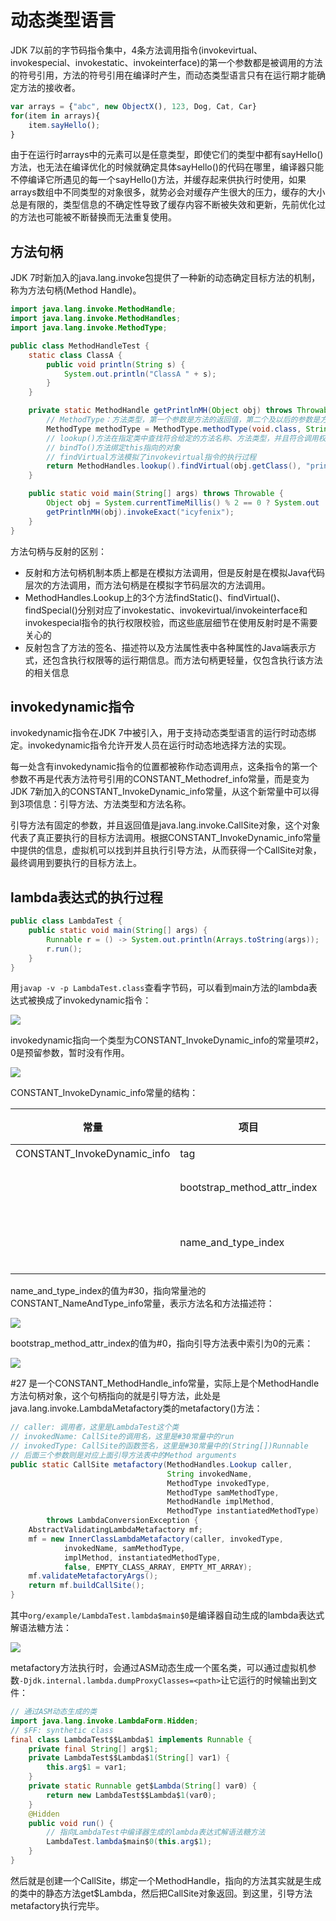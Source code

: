 # 动态类型语言

JDK 7以前的字节码指令集中，4条方法调用指令(invokevirtual、invokespecial、invokestatic、invokeinterface)的第一个参数都是被调用的方法的符号引用，方法的符号引用在编译时产生，而动态类型语言只有在运行期才能确定方法的接收者。

```js
var arrays = {"abc", new ObjectX(), 123, Dog, Cat, Car}
for(item in arrays){
    item.sayHello();
}
```

由于在运行时arrays中的元素可以是任意类型，即使它们的类型中都有sayHello()方法，也无法在编译优化的时候就确定具体sayHello()的代码在哪里，编译器只能不停编译它所遇见的每一个sayHello()方法，并缓存起来供执行时使用，如果arrays数组中不同类型的对象很多，就势必会对缓存产生很大的压力，缓存的大小总是有限的，类型信息的不确定性导致了缓存内容不断被失效和更新，先前优化过的方法也可能被不断替换而无法重复使用。

## 方法句柄

JDK 7时新加入的java.lang.invoke包提供了一种新的动态确定目标方法的机制，称为方法句柄(Method Handle)。

```java
import java.lang.invoke.MethodHandle;
import java.lang.invoke.MethodHandles;
import java.lang.invoke.MethodType;

public class MethodHandleTest {
    static class ClassA {
        public void println(String s) {
            System.out.println("ClassA " + s);
        }
    }

    private static MethodHandle getPrintlnMH(Object obj) throws Throwable {
        // MethodType：方法类型，第一个参数是方法的返回值，第二个及以后的参数是方法的具体参数
        MethodType methodType = MethodType.methodType(void.class, String.class);
        // lookup()方法在指定类中查找符合给定的方法名称、方法类型，并且符合调用权限的方法句柄
        // bindTo()方法绑定this指向的对象
        // findVirtual方法模拟了invokevirtual指令的执行过程
        return MethodHandles.lookup().findVirtual(obj.getClass(), "println", methodType).bindTo(obj);
    }

    public static void main(String[] args) throws Throwable {
        Object obj = System.currentTimeMillis() % 2 == 0 ? System.out : new ClassA();
        getPrintlnMH(obj).invokeExact("icyfenix");
    }
}
```

方法句柄与反射的区别：

- 反射和方法句柄机制本质上都是在模拟方法调用，但是反射是在模拟Java代码层次的方法调用，而方法句柄是在模拟字节码层次的方法调用。
- MethodHandles.Lookup上的3个方法findStatic()、findVirtual()、findSpecial()分别对应了invokestatic、invokevirtual/invokeinterface和invokespecial指令的执行权限校验，而这些底层细节在使用反射时是不需要关心的
- 反射包含了方法的签名、描述符以及方法属性表中各种属性的Java端表示方式，还包含执行权限等的运行期信息。而方法句柄更轻量，仅包含执行该方法的相关信息

## invokedynamic指令

invokedynamic指令在JDK 7中被引入，用于支持动态类型语言的运行时动态绑定。invokedynamic指令允许开发人员在运行时动态地选择方法的实现。

每一处含有invokedynamic指令的位置都被称作动态调用点，这条指令的第一个参数不再是代表方法符号引用的CONSTANT_Methodref_info常量，而是变为JDK 7新加入的CONSTANT_InvokeDynamic_info常量，从这个新常量中可以得到3项信息：引导方法、方法类型和方法名称。

引导方法有固定的参数，并且返回值是java.lang.invoke.CallSite对象，这个对象代表了真正要执行的目标方法调用。根据CONSTANT_InvokeDynamic_info常量中提供的信息，虚拟机可以找到并且执行引导方法，从而获得一个CallSite对象，最终调用到要执行的目标方法上。

## lambda表达式的执行过程

```java
public class LambdaTest {
    public static void main(String[] args) {
        Runnable r = () -> System.out.println(Arrays.toString(args));
        r.run();
    }
}
```

用`javap -v -p LambdaTest.class`查看字节码，可以看到main方法的lambda表达式被换成了invokedynamic指令：

![](../../img/lambda1.png)

invokedynamic指向一个类型为CONSTANT_InvokeDynamic_info的常量项#2，0是预留参数，暂时没有作用。

![](../../img/lambda2.png)

CONSTANT_InvokeDynamic_info常量的结构：

| 常量 | 项目 | 类型 | 描述 |
| -- | -- | -- | -- |
| CONSTANT_InvokeDynamic_info | tag | u1 | 值为18 |
| | bootstrap_method_attr_index | u2 | 值必须是对当前Class文件中引导方法表的bootstrap_methods[]数组的有效索引 |
| | name_and_type_index | u2 | 值必须是对当前常量池的有效索引，常量池在该索引处的项必须是CONSTANT_NameAndType_info结构，表示方法名和方法描述符 |

name_and_type_index的值为#30，指向常量池的CONSTANT_NameAndType_info常量，表示方法名和方法描述符：

![](../../img/lambda3.png)

bootstrap_method_attr_index的值为#0，指向引导方法表中索引为0的元素：

![](../../img/lambda4.png)

#27 是一个CONSTANT_MethodHandle_info常量，实际上是个MethodHandle方法句柄对象，这个句柄指向的就是引导方法，此处是java.lang.invoke.LambdaMetafactory类的metafactory()方法：

```java
// caller: 调用者，这里是LambdaTest这个类
// invokedName: CallSite的调用名，这里是#30常量中的run
// invokedType: CallSite的函数签名，这里是#30常量中的(String[])Runnable
// 后面三个参数则是对应上面引导方法表中的Method arguments
public static CallSite metafactory(MethodHandles.Lookup caller,
                                   String invokedName,
                                   MethodType invokedType,
                                   MethodType samMethodType,
                                   MethodHandle implMethod,
                                   MethodType instantiatedMethodType)
        throws LambdaConversionException {
    AbstractValidatingLambdaMetafactory mf;
    mf = new InnerClassLambdaMetafactory(caller, invokedType,
            invokedName, samMethodType,
            implMethod, instantiatedMethodType,
            false, EMPTY_CLASS_ARRAY, EMPTY_MT_ARRAY);
    mf.validateMetafactoryArgs();
    return mf.buildCallSite();
}
```

其中`org/example/LambdaTest.lambda$main$0`是编译器自动生成的lambda表达式解语法糖方法：

![](../../img/lambda5.png)

metafactory方法执行时，会通过ASM动态生成一个匿名类，可以通过虚拟机参数`-Djdk.internal.lambda.dumpProxyClasses=<path>`让它运行的时候输出到文件：

```java
// 通过ASM动态生成的类
import java.lang.invoke.LambdaForm.Hidden;
// $FF: synthetic class
final class LambdaTest$$Lambda$1 implements Runnable {
    private final String[] arg$1;
    private LambdaTest$$Lambda$1(String[] var1) {
        this.arg$1 = var1;
    }
    private static Runnable get$Lambda(String[] var0) {
        return new LambdaTest$$Lambda$1(var0);
    }
    @Hidden
    public void run() {
        // 指向LambdaTest中编译器生成的lambda表达式解语法糖方法
        LambdaTest.lambda$main$0(this.arg$1);
    }
}
```

然后就是创建一个CallSite，绑定一个MethodHandle，指向的方法其实就是生成的类中的静态方法get$Lambda，然后把CallSite对象返回。到这里，引导方法metafactory执行完毕。
